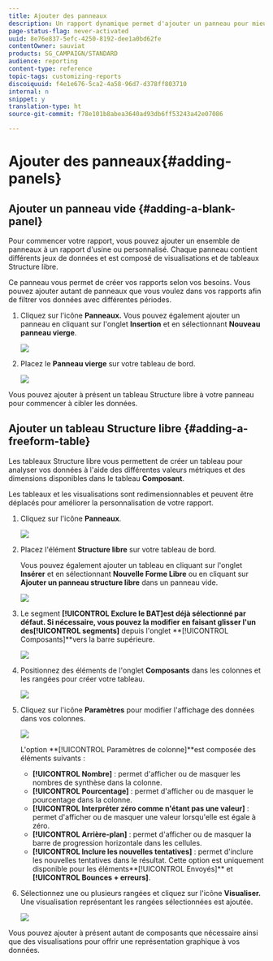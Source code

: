 ```yaml
---
title: Ajouter des panneaux
description: Un rapport dynamique permet d'ajouter un panneau pour mieux filtrer les données selon la période choisie.
page-status-flag: never-activated
uuid: 8e76e837-5efc-4250-8192-dee1a0bd62fe
contentOwner: sauviat
products: SG_CAMPAIGN/STANDARD
audience: reporting
content-type: reference
topic-tags: customizing-reports
discoiquuid: f4e1e676-5ca2-4a58-96d7-d378ff803710
internal: n
snippet: y
translation-type: ht
source-git-commit: f78e101b8abea3640ad93db6ff53243a42e07086

---
```



# Ajouter des panneaux{#adding-panels}

## Ajouter un panneau vide {#adding-a-blank-panel}

Pour commencer votre rapport, vous pouvez ajouter un ensemble de panneaux à un rapport d&#39;usine ou personnalisé. Chaque panneau contient différents jeux de données et est composé de visualisations et de tableaux Structure libre.

Ce panneau vous permet de créer vos rapports selon vos besoins. Vous pouvez ajouter autant de panneaux que vous voulez dans vos rapports afin de filtrer vos données avec différentes périodes.

1. Cliquez sur l&#39;icône **Panneaux.** Vous pouvez également ajouter un panneau en cliquant sur l&#39;onglet **Insertion** et en sélectionnant **Nouveau panneau vierge**.

   ![](assets/dynamic_report_panel_1.png)

1. Placez le **Panneau vierge** sur votre tableau de bord.

   ![](assets/dynamic_report_panel.png)

Vous pouvez ajouter à présent un tableau Structure libre à votre panneau pour commencer à cibler les données.

## Ajouter un tableau Structure libre  {#adding-a-freeform-table}

Les tableaux Structure libre vous permettent de créer un tableau pour analyser vos données à l&#39;aide des différentes valeurs métriques et des dimensions disponibles dans le tableau **Composant**.

Les tableaux et les visualisations sont redimensionnables et peuvent être déplacés pour améliorer la personnalisation de votre rapport.

1. Cliquez sur l&#39;icône **Panneaux**.

   ![](assets/dynamic_report_panel_1.png)

1. Placez l&#39;élément **Structure libre** sur votre tableau de bord.

   Vous pouvez également ajouter un tableau en cliquant sur l&#39;onglet **Insérer** et en sélectionnant **Nouvelle Forme Libre** ou en cliquant sur **Ajouter un panneau structure libre** dans un panneau vide.

   ![](assets/dynamic_report_panel_2.png)

1. Le segment **[!UICONTROL Exclure le BAT]**est déjà sélectionné par défaut. Si nécessaire, vous pouvez la modifier en faisant glisser l&#39;un des**[!UICONTROL  segments]** depuis l&#39;onglet **[!UICONTROL Composants]**vers la barre supérieure.

   ![](assets/dynamic_report_panel_3.png)

1. Positionnez des éléments de l&#39;onglet **Composants** dans les colonnes et les rangées pour créer votre tableau.

   ![](assets/dynamic_report_freeform_3.png)

1. Cliquez sur l&#39;icône **Paramètres** pour modifier l&#39;affichage des données dans vos colonnes.

   ![](assets/dynamic_report_freeform_4.png)

   L&#39;option **[!UICONTROL Paramètres de colonne]**est composée des éléments suivants :

   * **[!UICONTROL Nombre]** : permet d&#39;afficher ou de masquer les nombres de synthèse dans la colonne.
   * **[!UICONTROL Pourcentage]** : permet d&#39;afficher ou de masquer le pourcentage dans la colonne.
   * **[!UICONTROL Interpréter zéro comme n&#39;étant pas une valeur]** : permet d&#39;afficher ou de masquer une valeur lorsqu&#39;elle est égale à zéro.
   * **[!UICONTROL Arrière-plan]** : permet d&#39;afficher ou de masquer la barre de progression horizontale dans les cellules.
   * **[!UICONTROL Inclure les nouvelles tentatives]** : permet d&#39;inclure les nouvelles tentatives dans le résultat. Cette option est uniquement disponible pour les éléments**[!UICONTROL  Envoyés]** et **[!UICONTROL Bounces + erreurs]**.

1. Sélectionnez une ou plusieurs rangées et cliquez sur l&#39;icône **Visualiser.** Une visualisation représentant les rangées sélectionnées est ajoutée.

   ![](assets/dynamic_report_freeform_5.png)

Vous pouvez ajouter à présent autant de composants que nécessaire ainsi que des visualisations pour offrir une représentation graphique à vos données.
